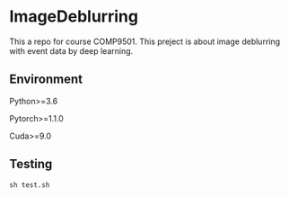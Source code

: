 # ImageDeblurring

This a repo for course COMP9501. This preject is about image deblurring with event data by deep learning.

## Environment

Python>=3.6

Pytorch>=1.1.0

Cuda>=9.0

## Testing
    sh test.sh
